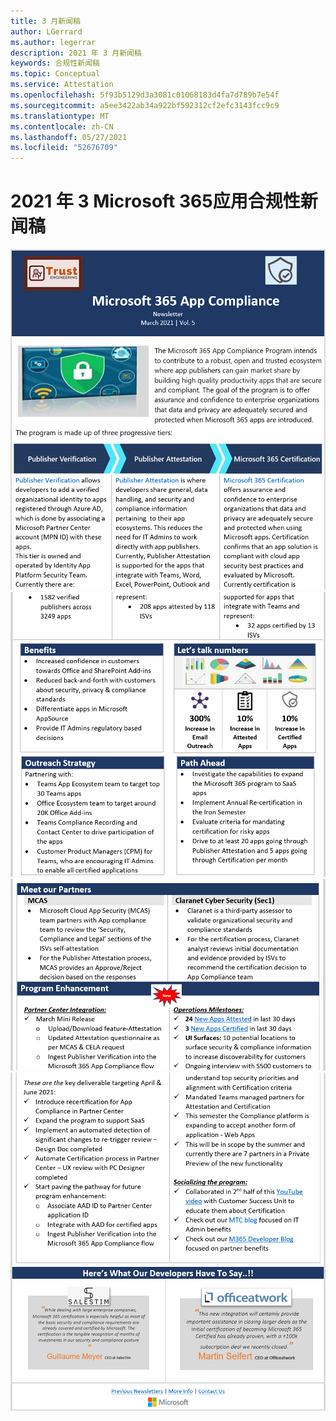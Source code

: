 ```yaml
---
title: 3 月新闻稿
author: LGerrard
ms.author: legerrar
description: 2021 年 3 月新闻稿
keywords: 合规性新闻稿
ms.topic: Conceptual
ms.service: Attestation
ms.openlocfilehash: 5f93b5129d3a3081c01068183d4fa7d789b7e54f
ms.sourcegitcommit: a5ee3422ab34a922bf592312cf2efc3143fcc9c9
ms.translationtype: MT
ms.contentlocale: zh-CN
ms.lasthandoff: 05/27/2021
ms.locfileid: "52676709"
---
```

# <a name="march-2021-microsoft-365-app-compliance-newsletter"></a>2021 年 3 Microsoft 365应用合规性新闻稿

![3 月 1 ](../media/March1.PNG)
 ![ 日 3 月 2 ](../media/March2.PNG)
 ![ 日 3 月 3 ](../media/March3.PNG)
 ![ 日 4 日](../media/March4.PNG)
